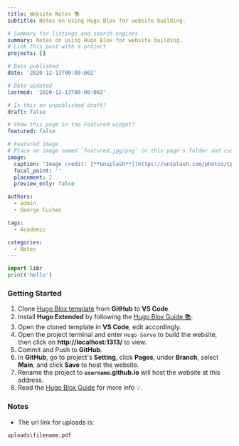 ```yaml
---
title: Website Notes 📚
subtitle: Notes on using Hugo Blox for website building.

# Summary for listings and search engines
summary: Notes on using Hugo Blox for website building.
# Link this post with a project
projects: []

# Date published
date: '2020-12-13T00:00:00Z'

# Date updated
lastmod: '2020-12-13T00:00:00Z'

# Is this an unpublished draft?
draft: false

# Show this page in the Featured widget?
featured: false

# Featured image
# Place an image named `featured.jpg/png` in this page's folder and customize its options here.
image:
  caption: 'Image credit: [**Unsplash**](https://unsplash.com/photos/CpkOjOcXdUY)'
  focal_point: ''
  placement: 2
  preview_only: false

authors:
  - admin
  - George Cushen

tags:
  - Academic

categories:
  - Notes
---
```


```python
import libr
print('hello')
```

### Getting Started

1. Clone [Hugo Blox template](https://hugoblox.com/templates/) from **GitHub** to **VS Code**.
2. Install **Hugo Extended** by following the [Hugo Blox Guide 📚](https://docs.hugoblox.com/getting-started/install-hugo/).
3. Open the cloned template in **VS Code**, edit accordingly.
4. Open the project terminal and enter `Hugo Serve` to build the website, then click on **http://localhost:1313/** to view.
5. Commit and Push to **GitHub**.
6. In **GitHub**, go to project's **Setting**, click **Pages**, under **Branch**, select **Main**, and click **Save** to host the website.
7. Rename the project to **`username`.github.io** will host the website at this address.
8. Read the [Hugo Blox Guide](https://docs.hugoblox.com/) for more info 💡.

### Notes
- The url link for uploads is:
```
uploads\filename.pdf
```

